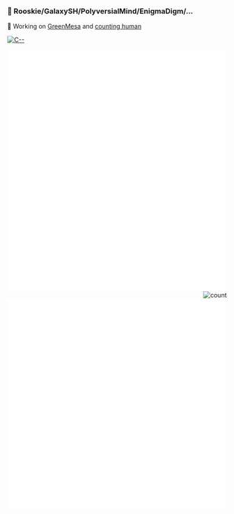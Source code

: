 ### 👋 Rooskie/GalaxySH/PolyversialMind/EnigmaDigm/...

🔨 Working on [GreenMesa](https://github.com/enigmadigm/greenmesa) and [counting human](https://github.com/GalaxySH/cr-counting-bot)

<!--<h3 align="left">My Arsenal:</h3>-->
<p align="left">
  <a href="https://stratum.hauge.rocks">
    <img src="https://cdn.discordapp.com/emojis/794969728988217355.png" alt="C--" width="30" height="30"/>
  </a>
</p>
<!-- https://pastebin.com/ukuNPRJW -->

<img align="left" alt="" src="https://github.com/galaxysh/galaxysh/blob/master/main.metrics.svg">
<img align="right" src="https://count.getloli.com/get/@:GalaxySH?theme=rule34" alt="count" />
<img align="right" alt="" src="https://github.com/galaxysh/galaxysh/blob/master/personal.metrics.svg">

<!--[![Stefan's github stats](https://github-readme-stats.vercel.app/api?username=GalaxySH&show_icons=true&include_all_commits=false&theme=algolia&hide_title=false&count_private=true&hide=stars)](https://github.com/GalaxySH)
[![GitHub Streak](https://github-readme-streak-stats.herokuapp.com/?user=GalaxySH&theme=dark)](https://github.com/DenverCoder1/github-readme-streak-stats)

<details>
  <summary>GitHub/Galaxysh Languages</summary>

  [![Top Langs](https://github-readme-stats.vercel.app/api/top-langs/?username=GalaxySH&langs_count=10&theme=algolia)](https://github.com/GalaxySH)
  <br>The langs included are only under my account, they do not include those used in [my organization](https://github.com/EnigmaDigm)
</details>-->

<!--
**GalaxySH/GalaxySH** is a ✨ _special_ ✨ repository because its `README.md` (this file) appears on your GitHub profile.

Here are some ideas to get you started:

- 🔭 I’m currently working on ...
- 🌱 I’m currently learning ...
- 👯 I’m looking to collaborate on ...
- 🤔 I’m looking for help with ...
- 💬 Ask me about ...
- 📫 How to reach me: ...
- 😄 Pronouns: ...
- ⚡ Fun fact: ...
-->
